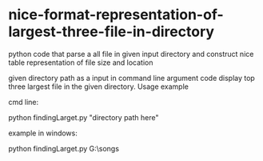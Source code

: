 # nice-format-representation-of-largest-three-file-in-directory
python code that parse a all file in given input directory and construct nice table representation of file size and location

given directory path as a input in command line argument code display top three largest file in the given directory.
Usage example

cmd line:

python findingLarget.py "directory path here"

example in windows:

python findingLarget.py G:\songs
